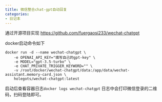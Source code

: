 ```yaml
---
title: 微信整合chat-gpt自动回复
categories:
- 日记本
---
```

通过开源项目实现 https://github.com/fuergaosi233/wechat-chatgpt

docker启动命令如下
```
docker run -d --name wechat-chatgpt \
    -e OPENAI_API_KEY="填写自己的gpt-key" \
    -e MODEL="gpt-3.5-turbo" \
    -e CHAT_PRIVATE_TRIGGER_KEYWORD="" \
    -v /root/docker/wechat-chatgpt/data:/app/data/wechat-assistant.memory-card.json \
    holegots/wechat-chatgpt:latest
```

启动后查看容器日志`docker logs wechat-chatgpt`
日志中会打印微信登录的二维码，扫码登陆即可。
